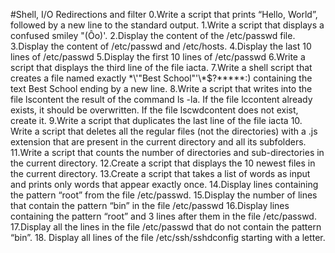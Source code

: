 #Shell, I/O Redirections and filter
0.Write a script that prints “Hello, World”, followed by a new line to the standard output.
1.Write a script that displays a confused smiley "(Ôo)'.
2.Display the content of the /etc/passwd file.
3.Display the content of /etc/passwd and /etc/hosts.
4.Display the last 10 lines of /etc/passwd
5.Display the first 10 lines of /etc/passwd
6.Write a script that displays the third line of the file iacta.
7.Write a shell script that creates a file named exactly \*\\'"Best School"\'\\*$\?\*\*\*\*\*:) containing the text Best School ending by a new line.
8.Write a script that writes into the file lscontent the result of the command ls -la. If the file lccontent already exists, it should be overwritten. If the file lscwdcontent does not exist, create it.
9.Write a script that duplicates the last line of the file iacta
10. Write a script that deletes all the regular files (not the directories) with a .js extension that are present in the current directory and all its subfolders.
11.Write a script that counts the number of directories and sub-directories in the current directory.
12.Create a script that displays the 10 newest files in the current directory.
13.Create a script that takes a list of words as input and prints only words that appear exactly once.
14.Display lines containing the pattern “root” from the file /etc/passwd.
15.Display the number of lines that contain the pattern “bin” in the file /etc/passwd
16.Display lines containing the pattern “root” and 3 lines after them in the file /etc/passwd.
17.Display all the lines in the file /etc/passwd that do not contain the pattern “bin”.
18. Display all lines of the file /etc/ssh/sshdconfig starting with a letter.
